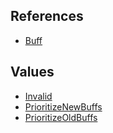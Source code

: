 ## References
  * [Buff](VanillaBuff.md)

## Values
  * [Invalid](VanillaInvalid.md)
  * [PrioritizeNewBuffs](VanillaPrioritizeNewBuffs.md)
  * [PrioritizeOldBuffs](VanillaPrioritizeOldBuffs.md)